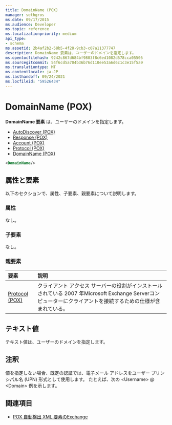 ```yaml
---
title: DomainName (POX)
manager: sethgros
ms.date: 09/17/2015
ms.audience: Developer
ms.topic: reference
ms.localizationpriority: medium
api_type:
- schema
ms.assetid: 2b4af2b2-58b5-4f28-9cb3-c07a11377747
description: DomainName 要素は、ユーザーのドメインを指定します。
ms.openlocfilehash: 9242c867d684bf9803f8c6ed1082d578cca05505
ms.sourcegitcommit: 54f6cd5a704b36b76d110ee53a6d6c1c3e15f5a9
ms.translationtype: MT
ms.contentlocale: ja-JP
ms.lasthandoff: 09/24/2021
ms.locfileid: "59526434"
---
```

# <a name="domainname-pox"></a>DomainName (POX)

**DomainName 要素** は、ユーザーのドメインを指定します。 
  
- [AutoDiscover (POX)](autodiscover-pox.md)  
- [Response (POX)](response-pox.md)  
- [Account (POX)](account-pox.md) 
- [Protocol (POX)](protocol-pox.md) 
- [DomainName (POX)](domainname-pox.md)
  
```xml
<DomainName/>
```

## <a name="attributes-and-elements"></a>属性と要素

以下のセクションで、属性、子要素、親要素について説明します。
  
### <a name="attributes"></a>属性

なし。
  
### <a name="child-elements"></a>子要素

なし。
  
### <a name="parent-elements"></a>親要素

|**要素**|**説明**|
|:-----|:-----|
|[Protocol (POX)](protocol-pox.md) <br/> |クライアント アクセス サーバーの役割がインストールされている 2007 年Microsoft Exchange Serverコンピューターにクライアントを接続するための仕様が含まれている。  <br/> |
   
## <a name="text-value"></a>テキスト値

テキスト値は、ユーザーのドメインを指定します。
  
## <a name="remarks"></a>注釈

値を指定しない場合、既定の認証では、電子メール アドレスをユーザー プリンシパル名 (UPN) 形式として使用します。 たとえば、次の \<Username\> @ \<Domain\> 例を示します。
  
## <a name="see-also"></a>関連項目

- [POX 自動検出 XML 要素のExchange](pox-autodiscover-xml-elements-for-exchange.md)


